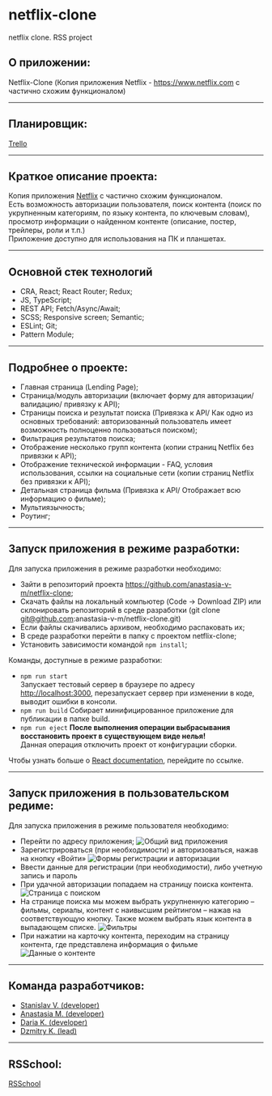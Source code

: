 # netflix-clone
netflix clone. RSS project

## О приложении:

Netflix-Clone (Копия приложения Netflix - https://www.netflix.com с частично схожим функционалом)
________________________________________
## Планировщик:

[Trello](https://trello.com/b/6aoiy2at/netflix-clone)
________________________________________
## Краткое описание проекта:

Копия приложения [Netflix](https://www.netflix.com) с частично схожим функционалом.  
Есть возможность авторизации пользователя, поиск контента (поиск по укрупненным категориям, по языку контента, по ключевым словам), просмотр информации о найденном контенте (описание, постер, трейлеры, роли и т.п.)   
Приложение доступно для использования на ПК и планшетах.  
________________________________________
## Основной стек технологий

*	CRA, React; React Router; Redux;
*	JS, TypeScript;
*	REST API; Fetch/Async/Await;
*	SCSS; Responsive screen; Semantic;
*	ESLint; Git;
*	Pattern Module;
________________________________________
## Подробнее о проекте:

*	Главная страница (Lending Page);
*	Страница/модуль авторизации (включает форму для авторизации/ валидацию/ привязку к API);
*	Страницы поиска и результат поиска (Привязка к API/ Как одно из основных требований: авторизованный пользователь имеет возможность полноценно пользоваться поиском);
*	Фильтрация результатов поиска;
*	Отображение несколько групп контента (копии страниц Netflix без привязки к API);
*	Отображение технической информации - FAQ, условия использования, ссылки на социальные сети (копии страниц Netflix без привязки к API);
*	Детальная страница фильма (Привязка к API/ Отображает всю информацию о фильме);
*	Мультиязычность;
*	Роутинг;
________________________________________
## Запуск приложения в режиме разработки:

Для запуска приложения в режиме разработки необходимо:
*	Зайти в репозиторий проекта https://github.com/anastasia-v-m/netflix-clone;
*	Скачать файлы на локальный компьютер (Code -> Download ZIP) или склонировать репозиторий в среде разработки (git clone git@github.com:anastasia-v-m/netflix-clone.git)
*	Если файлы скачивались архивом, необходимо распаковать их;
*	В среде разработки перейти в папку с проектом netflix-clone;
*	Установить зависимости командой `npm install`;

Команды, доступные в режиме разработки:
* `npm run start`  
Запускает тестовый сервер в браузере по адресу [http://localhost:3000](http://localhost:3000), перезапускает сервер при изменении в коде, выводит ошибки в консоли. 
* `npm run build`
Собирает минифицированное приложение для публикации в папке build.
* `npm run eject`
**После выполнения операции выбрасывания восстановить проект в существующем виде нелья!**  
Данная операция отключить проект от конфигурации сборки.

Чтобы узнать больше о [React documentation](https://reactjs.org/), перейдите по ссылке.
________________________________________
## Запуск приложения в пользовательском редиме:

Для запуска приложения в режиме пользователя необходимо:
*	Перейти по адресу приложения;
![Общий вид приложения](https://user-images.githubusercontent.com/83609149/154959992-f7a72482-7359-4577-8be5-f6de987367c0.png)
*	Зарегистрироваться (при необходимости) и авторизоваться, нажав на кнопку «Войти»
 ![Формы регистрации и авторизации](https://user-images.githubusercontent.com/83609149/154959555-7ac51244-a680-4f2f-b9c8-7cd193fa6185.JPG)
*	Ввести данные для регистрации (при необходимости), либо учетную запись и пароль
*	При удачной авторизации попадаем на страницу поиска контента. 
 ![Страница с поиском](https://user-images.githubusercontent.com/83609149/154959699-da26f124-27e4-43e3-b426-f7ed665cd8bf.JPG)
*	На странице поиска мы можем выбрать укрупненную категорию – фильмы, сериалы, контент с наивысшим рейтингом – нажав на соответствующую кнопку. Также можем выбрать язык контента в выпадающем списке.
 ![Фильтры](https://user-images.githubusercontent.com/83609149/154959849-6ca67beb-56a7-4c5b-87ba-a0e53f5b42b4.JPG)
*	При нажатии на карточку контента, переходим на страницу контента, где представлена информация о фильме
	 ![Данные о контенте](https://user-images.githubusercontent.com/83609149/154960151-81c142a3-1998-42c5-8e35-e16d53771dec.JPG)


________________________________________
## Команда разработчиков:

*	[Stanislav V. (developer)](https://github.com/Arxons)
*	[Anastasia M. (developer)](https://github.com/anastasia-v-m)
*	[Daria K. (developer)](https://github.com/Divakotova)
*	[Dzmitry K. (lead)](https://github.com/DimaKacer)


________________________________________
## RSSchool:

[RSSchool](https://rs.school/js/)
